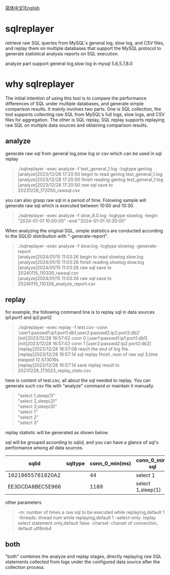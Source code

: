 
[简体中文](./README.md)|[English](./README_EN.md)


# sqlreplayer
retrieve raw SQL queries from MySQL's general log, slow log, and CSV files, and replay them on multiple databases that support the MySQL protocol to generate statistical analysis reports on SQL execution.

analyze part support general log,slow log in mysql 5.6,5.7,8.0 

# why sqlreplayer

The initial intention of using this tool is to compare the performance differences of SQL under multiple databases, and generate simple comparison results. 
It mainly involves two parts. One is SQL collection, the tool supports collecting raw SQL from MySQL's full logs, slow logs, and CSV files for aggregation. The other is SQL replay, SQL replay supports replaying raw SQL on multiple data sources and obtaining comparison results.

## analyze 

generate raw sql from general log,slow log or csv which can be used in sql replay

> ./sqlreplayer -exec analyze -f test_general_1.log -logtype genlog  
[analyze]2023/12/28 17:20:50 begin to read genlog test_general_1.log  
[analyze]2023/12/28 17:20:50 finish reading genlog test_general_1.log  
[analyze]2023/12/28 17:20:50 raw sql save to 20231228_172050_rawsql.csv  

you can also grasp raw sql in a period of time. Folowing sample will generate raw sql which is executed between 10:00 and 10:30.

>./sqlreplayer -exec analyze -f slow_8.0.log -logtype slowlog -begin "2024-01-01 10:00:00" -end "2024-01-01 10:30:00" 

When analyzing the original SQL, simple statistics are conducted according to the SQLID distribution with "-generate-report".

>./sqlreplayer -exec analyze -f slow.log -logtype slowlog -generate-report  
[analyze]2024/01/15 11:03:26 begin to read slowlog slow.log  
[analyze]2024/01/15 11:03:26 finish reading slowlog slow.log  
[analyze]2024/01/15 11:03:26 raw sql save to 20240115_110326_rawsql.csv  
[analyze]2024/01/15 11:03:26 raw sql save to 20240115_110326_analyze_report.csv  


## replay 

for example, the following command line is to replay sql in data sources ip1:port1 and ip2:port2

>./sqlreplayer -exec replay -f test.csv -conn  'user1:passwd1:ip1:port1:db1,user2:passwd2:ip2:port2:db2'  
[init]2023/12/28 16:57:02 conn 0 [user1:passwd1:ip1:port1:db1]  
[init]2023/12/28 16:57:02 conn 1 [user2:passwd2:ip2:port2:db2]  
[replay]2023/12/28 16:57:08 reach the end of log file.  
[replay]2023/12/28 16:57:14 sql replay finish ,num of raw sql 3,time elasped 12.573019s  
[replay]2023/12/28 16:57:14 save replay result to 20231228_173023_replay_stats.csv

here is content of test.csv, all about the sql needed to replay. You can generate such csv file with "analyze" command or maintain it manually.
>"select 1,sleep(1)"  
"select 2,sleep(2)"  
"select 3,sleep(3)"  
"select 1"  
"select 2"  
"select 3"  



replay statistic will be generated as shown below.

sql will be grouped according to sqlid, and you can have a glance of sql's performance among all data sources.


| sqlid            | sqltype | conn_0_min(ms) | conn_0_min-sql | conn_0_p99(ms) | conn_0_p99-sql | conn_0_max(ms) | conn_0_max-sql | conn_0_avg(ms) | conn_0_execution | conn_1_min(ms) | conn_1_min-sql | conn_1_p99(ms) | conn_1_p99-sql | conn_1_max(ms) | conn_1_max-sql | conn_1_avg(ms) | conn_1_execution |
|------------------|---------|----------------|----------------|----------------|----------------|----------------|----------------|----------------|------------------|----------------|----------------|----------------|----------------|----------------|----------------|----------------|------------------|
| 16219655761820A2 |         | 44             | select 1       | 44             | select 2       | 45             | select 3       | 44.33          | 3                | 44             | select 2       | 44             | select 3       | 45             | select 1       | 44.33          | 3                |
| EE3DCDA8BEC5E966 |         | 1189           | select 1,sleep(1) | 2046           | select 2,sleep(2) | 3047           | select 3,sleep(3) | 2094.00        | 3                | 1186           | select 1,sleep(1) | 2046           | select 2,sleep(2) | 3048           | select 3,sleep(3) | 2093.33        | 3                |


other parameters

>-m: number of times a raw sql to be executed while replaying,default 1  
-threads: thread num while replaying,default 1
-select-only: replay select statement only,default false
-charset: charset of connection, default utf8mb4

## both

"both" combines the analyze and replay stages, directly replaying raw SQL statements collected from logs under the configured data source after the collection process.